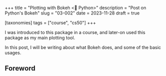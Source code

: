 +++
title = "Plotting with Bokeh <🐍 Python>"
description = "Post on Python's Bokeh"
slug = "03-002"
date = 2023-11-28
draft = true

[taxonomies]
tags = ["course", "cs50"]
+++

I was introduced to this package in a course, and later-on used this package as my main plotting tool.

In this post, I will be writing about what Bokeh does, and some of the basic usages.

## Foreword
